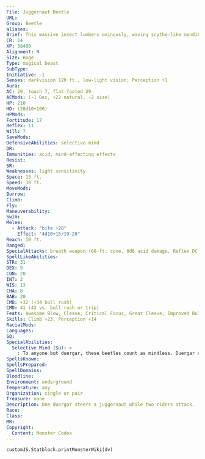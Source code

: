 ```yaml
---
File: Juggernaut Beetle
URL: 
Group: Beetle
aliases: 
Brief: This massive insect lumbers ominously, waving scythe-like mandibles that reek of acid.
CR: 14
XP: 38400
Alignment: N
Size: Huge
Type: magical beast
SubType: 
Initiative: -1
Senses: darkvision 120 ft., low-light vision; Perception +1
Aura: 
AC: 29, touch 7, flat-footed 29
ACMods: (-1 Dex, +22 natural, -2 size)
HP: 210
HD: (20d10+100)
HPMods: 
Fortitude: 17
Reflex: 11
Will: 7
SaveMods: 
DefensiveAbilities: selective mind
DR: 
Immunities: acid, mind-affecting effects
Resist: 
SR: 
Weaknesses: light sensitivity
Space: 15 ft.
Speed: 30 ft.
MoveMods: 
Burrow: 
Climb: 
Fly: 
Maneuverability: 
Swim: 
Melee: 
  - Attack: "bite +28"
    Effect: "4d10+15/19-20"
Reach: 10 ft.
Ranged: 
SpecialAttacks: breath weapon (60-ft. cone, 8d6 acid damage, Reflex DC 25 half, usable once every 1d4 rounds), trample (2d8+15, DC 30)
SpellLikeAbilities: 
STR: 31
DEX: 9
CON: 20
INT: 2
WIS: 13
CHA: 8
BAB: 20
CMB: +32 (+34 bull rush)
CMD: 41 (43 vs. bull rush or trip)
Feats: Awesome Blow, Cleave, Critical Focus, Great Cleave, Improved Bull Rush, Improved Critical (bite), Improved Vital Strike, Power Attack, Stunning Critical, Vital Strike
Skills: Climb +23, Perception +14
RacialMods: 
Languages: 
SQ: 
SpecialAbilities:
  Selective Mind (Su): >
    : To anyone but duergar, these beetles count as mindless. Duergar can affect them with mind-affecting effects, and train and control them as if the beetles were animals.
SpellsKnown: 
SpellsPrepared: 
SpellDomains: 
Bloodline: 
Environment: underground
Temperature: any
Organization: single or pair
Treasure: none
Description: One duergar steers a juggernaut while two riders attack.
Race: 
Class: 
MR: 
Copyright:
  Content: Monster Codex
---
```

```dataviewjs
customJS.Statblock.printMonsterWiki(dv)
```
